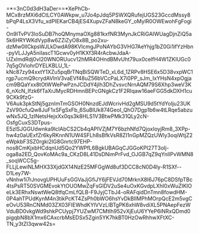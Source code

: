 =*=3nC0d3dH3aDer==*XePhCb-MCx8rzMXi6dCtLCY0AWkpw_u7Jo4pJdq5PSWXQRufejUGS23GccdMssy8bPqP4LsX3Vfu_xdPIEKarCB4jES4XupvZFaN8keGY_oMylR0OWEwohFgFogi-On9ITvPV3IoSuDB7hoQMnymaOXg881kxfNR3MynJkCRiGAIWUagDjnZiQ5a5k6HRYWKdVyp8w6ZZiZyO8x8B_po2xu-dzMw0IlCkpsWJLkDwdA98KVlcmgJPoNAYbG3VHG7AeYhjg1bZ0Gi1ifYzHbn-pyVLJJyA5niIascT1Gcwv0yH1KXf3R4rAcbwJdaA-UZxlmdRdj0vI20WNORUucv12hMR4OHndBMvUht79ux0celfH4W1ZKIUGc07q5gOViohrDYELKBLU_1L-kNc87zy94xxtY1XZu5pqBrTNqBiSQWTeD_xL6d_1ZRPv8HSE6x5D38vxpWC1rgp7ucmQ9crydAVInV3vaEVf48uZ56bVCcPaLX7i0PP_sJm_IxYHsN4xpOgjacm9BQaYxx8tOtWWePwPznJCDdY4jIh3DhZvsvcNrnAQM79S6Xhp3weV3K6_nXcN_Ifzk6fTaXrJMycRDHmnBEPcGNgkCz1F2RIqaw16aeFGG5dkDXH1cu9CKk9fzG-V6Auk3pkStNj5gznImTmGSOH0NnzdEJdWcrivHd2gMSU9d5tYdYoIju23UKZsV90cfuQw8JuF1xSFgSxFb_6SuBlUk874GeoI_QhO7Dgp1b6w4tLRqe5abzuwNx5JQ_1zINetsHejxXx0qs3k8HLS1V3BtwPMk31QLy2cN-OsfgCuxS3DTpus-E5zlSJGGUdwnka9lcIAbCS2Cb4qAPIVZjM7Y6bzhNfd7QjoxIoyjRm8_3XPp-hw4z0aUExfZr6kyRKnnN1UW4SFLh8sBfkVsR8ZI1nGpMZQzUWly3oqiWtjZ2eWpkbF3SZ0rgki2IG8Gnrtc97EHP-nos8CmKjxbHCdqnUd5Qo2YWPfL6BgkUBAGqCJGGoKPI27T3oIj-oga8a2ED_QovKoMAc9a_CKzD8L41DsDNimPrFvd_OJGB7qZ9qYnIlPvWMN8_soqWCC5g-FLLjLewiNLMHX33XjdGX14NzE25MFGgWd8uf3DCC8cN0D4Iy-R1SXf--D1Ley7W-vNnhw1i7rJnovgUPHUuFsGGVaJjGfiJY6jFEVJd70MrknX8I6J76pC8DSfpTBc4tsPsRT50SVGMEvokYtOUOMwZqFsGIDV2uSe4uOxKGvdpLXhI0xWuZIKIOeLk3ERhxNswtWeQ8tfqCmLfQLB-F9JyjCTbJ4-oRAFqidDnTmn8fowdHM-0P4ahTPUdKynM4n3tikPcKT4ZsPh0bWO6hsYvDkBIlMPhMOrpQcE2m5vgCeOvU53RnCNMd03ZX03FIEWhdKYlVVzLIBTgPK6xhW8vdiXL5PNAepFezWVduBD0vkgWd9shkPCUypj7YUZwM7CMtIh952vXjEuU6YYeP6iNRxQDmd0pigqbN8bX1mx6CAxcrbMsEDSx5Zgin5YK7hkBT0HzOwRhhwXFtXC-TN_y3tZI3qww42s=